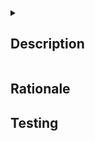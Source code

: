 <details>
<summary>
<h2>Description</h2>
</summary>
Some placeholder text
</details>

## Rationale

## Testing
